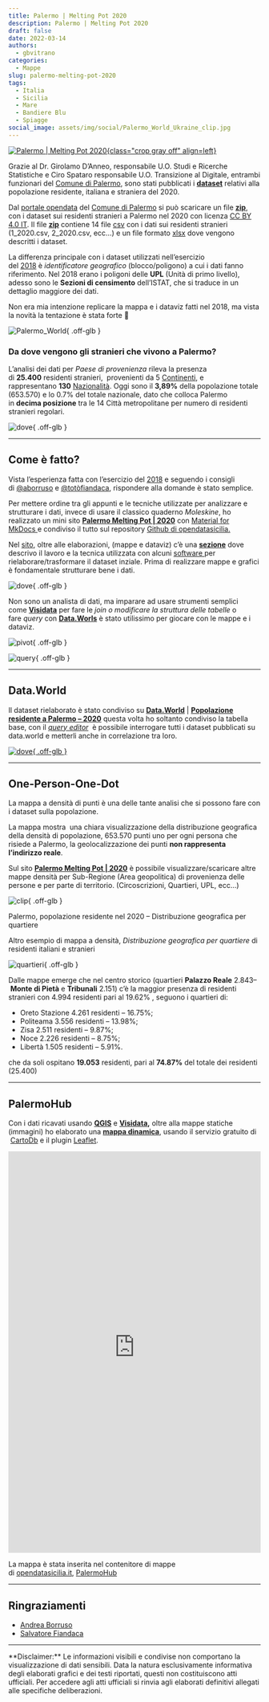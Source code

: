 ```yaml
---
title: Palermo | Melting Pot 2020
description: Palermo | Melting Pot 2020
draft: false
date: 2022-03-14
authors:
  - gbvitrano
categories:
  - Mappe
slug: palermo-melting-pot-2020
tags:
  - Italia
  - Sicilia
  - Mare
  - Bandiere Blu
  - Spiagge
social_image: assets/img/social/Palermo_World_Ukraine_clip.jpg
---
```

<style>.md-typeset code { background-color: #fff0;}  </style>
[![Palermo | Melting Pot 2020](Palermo_World_Ukraine_clip.jpg  "Palermo | Melting Pot 2020" ){class="crop gray off" align=left}](index.md) 

Grazie al Dr. Girolamo D’Anneo, responsabile U.O. Studi e Ricerche Statistiche e Ciro Spataro responsabile U.O. Transizione al Digitale, entrambi funzionari del [Comune di Palermo](https://www.comune.palermo.it/), sono stati pubblicati i **[dataset](https://opendata.comune.palermo.it/opendata-dataset.php?dataset=1304)** relativi alla popolazione residente, italiana e straniera del 2020.

Dal [portale opendata](https://opendata.comune.palermo.it/index.php) del [Comune di Palermo](https://www.comune.palermo.it/) si può scaricare un file **[zip](https://opendata.comune.palermo.it/opendata-dataset.php?dataset=1304)**, con i dataset sui residenti stranieri a Palermo nel 2020 con licenza [CC BY 4.0 IT](http://creativecommons.org/licenses/by/4.0/deed.it). Il file **[zip](https://opendata.comune.palermo.it/opendata-dataset.php?dataset=1304)** contiene 14 file [csv](https://it.wikipedia.org/wiki/Comma-separated_values) con <!-- more -->i dati sui residenti stranieri (1\_2020.csv, 2\_2020.csv, ecc…) e un file formato [xlsx](https://it.wikipedia.org/wiki/Microsoft_Excel) dove vengono descritti i dataset.

La differenza principale con i dataset utilizzati nell’esercizio del [2018](https://opendatasicilia.it/2019/06/12/palermo-popolazione-residente-per-cittadinanza-upl-quartiere-e-circoscrizione-2018/) è _identificatore geografico_ (blocco/poligono) a cui i dati fanno riferimento. Nel 2018 erano i poligoni delle **UPL** (Unità di primo livello), adesso sono le **Sezioni di censimento** dell’ISTAT, che si traduce in un dettaglio maggiore dei dati.

Non era mia intenzione replicare la mappa e i dataviz fatti nel 2018, ma vista la novità la tentazione è stata forte 🙂

![Palermo_World](Palermo_World.webp "Palermo | Melting Pot 2020"){ .off-glb }

### Da dove vengono gli stranieri che vivono a Palermo?
L’analisi dei dati per _Paese di provenienza_ rileva la presenza di **25.400** residenti stranieri,  provenienti da 5 [Continenti](https://it.wikipedia.org/wiki/Continente), e rappresentano **130** [Nazionalità](https://it.wikipedia.org/wiki/Geoschema_delle_Nazioni_Unite#Asia_occidentale_(Western_Asia)). Oggi sono il **3,89%** della popolazione totale (653.570) e lo 0.7% del totale nazionale, dato che colloca Palermo in **decima posizione** tra le 14 Città metropolitane per numero di residenti stranieri regolari.

![dove](world_palermo-1024x579.webp "Palermo | Melting Pot 2020 - Da dove arrivano"){ .off-glb }

<hr>

## Come è fatto?
Vista l’esperienza fatta con l’esercizio del [2018](https://opendatasicilia.it/2019/06/12/palermo-popolazione-residente-per-cittadinanza-upl-quartiere-e-circoscrizione-2018/) e seguendo i consigli di [@aborruso](https://twitter.com/aborruso) e [@totòfiandaca](https://twitter.com/totofiandaca), rispondere alla domande è stato semplice.

Per mettere ordine tra gli appunti e le tecniche utilizzate per analizzare e strutturare i dati, invece di usare il classico quaderno _Moleskine_, ho realizzato un mini sito **[Palermo Melting Pot | 2020](https://opendatasicilia.github.io/palermomeltingpot/)** con [Material for MkDocs ](https://squidfunk.github.io/mkdocs-material/)e condiviso il tutto sul repository [Github di opendatasicilia.](https://github.com/opendatasicilia/palermomeltingpot)

Nel [sito](https://opendatasicilia.github.io/palermomeltingpot/), oltre alle elaborazioni, (mappe e dataviz) c’è una **[sezione](https://opendatasicilia.github.io/palermomeltingpot/dati/dati/)** dove descrivo il lavoro e la tecnica utilizzata con alcuni [software ](https://opendatasicilia.github.io/palermomeltingpot/strumenti/)per rielaborare/trasformare il dataset inziale. Prima di realizzare mappe e grafici è fondamentale strutturare bene i dati.

![dove](sito.webp "Palermo | Melting Pot 2020"){ .off-glb }

Non sono un analista di dati, ma imparare ad usare strumenti semplici come **[Visidata](https://www.visidata.org/)** per fare le _join o modificare la struttura delle tabelle_ o fare _query_ con **[Data.Worls](https://data.world/gbvitrano/popolazione-residente-a-palermo-2020)** è stato utilissimo per giocare con le mappe e i dataviz.

![pivot](pivot_03.webp "Esempio di tabella pivot con Visidata"){ .off-glb }

![query](dataworld_02.webp "Esempio di query con data.world"){ .off-glb }

<hr>

## Data.World
Il dataset rielaborato è stato condiviso su **[Data.World](https://data.world/gbvitrano/popolazione-residente-a-palermo-2020)** | **[Popolazione residente a Palermo – 2020](https://data.world/gbvitrano/popolazione-residente-a-palermo-2020)** questa volta ho soltanto condiviso la tabella base, con il _[query editor](https://opendatasicilia.github.io/palermomeltingpot/dati/query/)_  è possibile interrogare tutti i dataset pubblicati su data.world e metterli anche in correlazione tra loro.

[![dove](dataworld_01-1.webp "Popolazione residente a Palermo – 2020"){ .off-glb }](https://data.world/gbvitrano/popolazione-residente-a-palermo-2020)

<hr>

## One-Person-One-Dot
La mappa a densità di punti è una delle tante analisi che si possono fare con i dataset sulla popolazione.

La mappa mostra  una chiara visualizzazione della distribuzione geografica della densità di popolazione, 653.570 punti uno per ogni persona che risiede a Palermo, la geolocalizzazione dei punti **non rappresenta l’indirizzo reale**.

Sul sito **[Palermo Melting Pot | 2020](https://opendatasicilia.github.io/palermomeltingpot/)** è possibile visualizzare/scaricare altre mappe densità per Sub-Regione (Area geopolitica) di provenienza delle persone e per parte di territorio. (Circoscrizioni, Quartieri, UPL, ecc…)

![clip](Palermo_2020_Ukraine_clip-1.webp "Esempio di query con data.world"){ .off-glb }

Palermo, popolazione residente nel 2020 – Distribuzione geografica per quartiere

Altro esempio di mappa a densità, _Distribuzione geografica per quartiere_ di residenti italiani e stranieri

![quartieri](Popolazione_Quartieri_clip.webp "Popolazione nei quartieri"){ .off-glb }

Dalle mappe emerge che nel centro storico (quartieri **Palazzo Reale** 2.843– **Monte di Pietà** e **Tribunali** 2.151) c’è la maggior presenza di residenti stranieri con 4.994 residenti pari al 19.62% , seguono i quartieri di:


* Oreto Stazione 4.261 residenti – 16.75%;
* Politeama 3.556 residenti – 13.98%;
* Zisa 2.511 residenti – 9.87%;
* Noce 2.226 residenti – 8.75%;
* Libertà 1.505 residenti – 5.91%.

che da soli ospitano **19.053** residenti, pari al **74.87%** del totale dei residenti (25.400)

<hr>

## PalermoHub
Con i dati ricavati usando **[QGIS](https://www.qgis.org/it/site/)** e **[Visidata](https://www.visidata.org/),** oltre alla mappe statiche (immagini) ho elaborato una **[mappa dinamica](https://palermohub.opendatasicilia.it/stranieri_residenti_subregions_dot_2020.html)**, usando il servizio gratuito di  [CartoDb](https://carto.com/) e il plugin [Leaflet](https://leafletjs.com/).

<iframe src="https://palermohub.opendatasicilia.it/stranieri_residenti_subregions_dot_2020_mkdocs.html" width="100%" height="800" frameborder="0" allowfullscreen="allowfullscreen"></iframe>


La mappa è stata inserita nel contenitore di mappe di [opendatasicilia.it](https://opendatasicilia.it/), [PalermoHub](https://palermohub.opendatasicilia.it/stranieri_residenti_subregions_dot_2020.html)

<hr>

## Ringraziamenti

* [Andrea Borruso](https://twitter.com/aborruso)
* [Salvatore Fiandaca](https://twitter.com/totofiandaca)

<hr>
**Disclaimer:** Le informazioni visibili e condivise non comportano la visualizzazione di dati sensibili. Data la natura esclusivamente informativa degli elaborati grafici e dei testi riportati, questi non costituiscono atti ufficiali. Per accedere agli atti ufficiali si rinvia agli elaborati definitivi allegati alle specifiche deliberazioni.